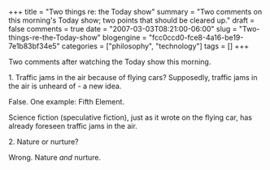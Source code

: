 +++
title = "Two things re: the Today show"
summary = "Two comments on this morning's Today show; two points that should be cleared up."
draft = false
comments = true
date = "2007-03-03T08:21:00-06:00"
slug = "Two-things-re-the-Today-show"
blogengine = "fcc0ccd0-fce8-4a16-be19-7e1b83bf34e5"
categories = ["philosophy", "technology"]
tags = []
+++

<p>
Two comments after watching the Today show this morning.<!--more--><!--adsense-->
</p>
<p>
1. Traffic jams in the air because of flying cars? Supposedly, traffic jams in the air is unheard of - a new idea.
</p>
<p>
False. One example: Fifth Element.
</p>
<p>
Science fiction (speculative fiction), just as it wrote on the flying car, has already foreseen traffic jams in the air.
</p>
<p>
2. Nature or nurture?
</p>
<p>
Wrong. Nature <em>and</em> nurture.
</p>

